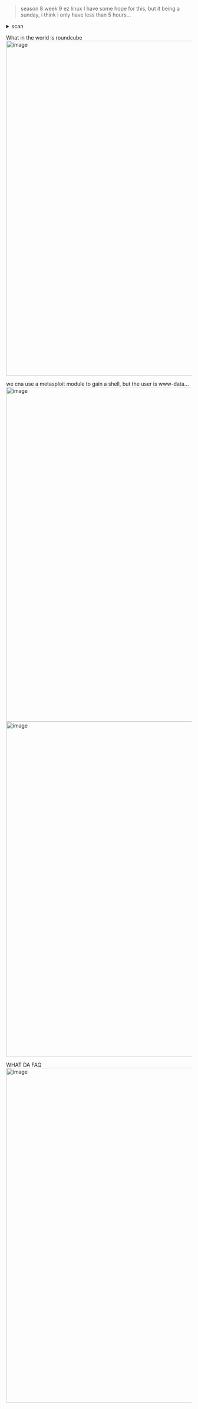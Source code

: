 > season 8 week 9 ez linux
> I have some hope for this, but it being a sunday, i think i only have less than 5 hours...


<details>
<summary>scan</summary>
  
wut? mail? oh pls no 
  
  ```
  # Nmap 7.95 scan initiated Sun Jul 13 14:44:47 2025 as: /usr/lib/nmap/nmap --privileged -sN -sC -sV -O -v -oN tcp.scan.txt 10.10.11.77
Nmap scan report for 10.10.11.77
Host is up (0.26s latency).
Not shown: 998 closed tcp ports (reset)
PORT   STATE SERVICE VERSION
22/tcp open  ssh     OpenSSH 9.6p1 Ubuntu 3ubuntu13.12 (Ubuntu Linux; protocol 2.0)
| ssh-hostkey: 
|   256 0c:4b:d2:76:ab:10:06:92:05:dc:f7:55:94:7f:18:df (ECDSA)
|_  256 2d:6d:4a:4c:ee:2e:11:b6:c8:90:e6:83:e9:df:38:b0 (ED25519)
80/tcp open  http    nginx 1.24.0 (Ubuntu)
| http-methods: 
|_  Supported Methods: GET HEAD POST OPTIONS
|_http-title: Did not follow redirect to http://mail.outbound.htb/
|_http-server-header: nginx/1.24.0 (Ubuntu)
Device type: general purpose
Running: Linux 4.X|5.X
OS CPE: cpe:/o:linux:linux_kernel:4 cpe:/o:linux:linux_kernel:5
OS details: Linux 4.15 - 5.19
Uptime guess: 2.894 days (since Thu Jul 10 17:18:30 2025)
Network Distance: 2 hops
TCP Sequence Prediction: Difficulty=250 (Good luck!)
IP ID Sequence Generation: All zeros
Service Info: OS: Linux; CPE: cpe:/o:linux:linux_kernel

Read data files from: /usr/share/nmap
OS and Service detection performed. Please report any incorrect results at https://nmap.org/submit/ .
# Nmap done at Sun Jul 13 14:45:17 2025 -- 1 IP address (1 host up) scanned in 30.19 seconds
```

</details>

What in the world is roundcube 
<img width="1920" height="907" alt="image" src="https://github.com/user-attachments/assets/22080880-3f07-446d-be66-ecc489ff7b15" />

we cna use a metasploit module to gain a shell, but the user is www-data...
<img width="1920" height="907" alt="image" src="https://github.com/user-attachments/assets/dee1c733-93ba-4e69-8f56-fab46ad3bdef" />
<img width="1920" height="907" alt="image" src="https://github.com/user-attachments/assets/079e52ab-aab9-429d-8589-55bb2337b53e" />


WHAT DA FAQ
<img width="1920" height="907" alt="image" src="https://github.com/user-attachments/assets/97c2871b-2a7a-4084-8d52-487181f7ed34" />

